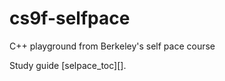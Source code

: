 # cs9f-selfpace
C++ playground from Berkeley's self pace course

Study guide [selpace_toc][].


[selfpace_toc]:http://inst.eecs.berkeley.edu/~selfpace/studyguide/9F.sg/Output/9F%20study%20guideTOC.html

